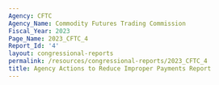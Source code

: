 ```yaml
---
Agency: CFTC
Agency_Name: Commodity Futures Trading Commission
Fiscal_Year: 2023
Page_Name: 2023_CFTC_4
Report_Id: '4'
layout: congressional-reports
permalink: /resources/congressional-reports/2023_CFTC_4
title: Agency Actions to Reduce Improper Payments Report
---
```


